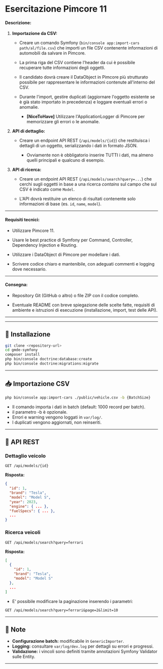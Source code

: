 # Esercitazione Pimcore 11

#### **Descrizione:**

1. **Importazione da CSV:**
   
   - Creare un comando Symfony (`bin/console app:import-cars path/al/file.csv`) che importi un file CSV contenente informazioni di automobili da salvare in Pimcore.
   
   - La prima riga del CSV contiene l'header da cui è possibile recuperare tutte informazioni degli oggetti.
   
   - Il candidato dovrà creare il DataObject in Pimcore più strutturato possibile per rappresentare le informazioni contenute all'interno del CSV.
   
   - Durante l'import, gestire duplicati (aggiornare l'oggetto esistente se è già stato importato in precedenza) e loggare eventuali errori o anomalie.
     
     - **[NiceToHave]** Utilizzare l'ApplicationLogger di Pimcore per memorizzare gli errori o le anomalie.

2. **API di dettaglio:**
   
   - Creare un endpoint API REST (`/api/models/{id}`) che restituisca i dettagli di un oggetto, serializzando i dati in formato JSON.
     
     - Ovviamente non è obbligatorio inserire TUTTI i dati, ma almeno quelli principali e qualcuno di esempio.

3. **API di ricerca:**
   
   - Creare un endpoint API REST (`/api/models/search?query=...`) che cerchi sugli oggetti in base a una ricerca *contains* sul campo che sul CSV è indicato come `Model`.
   
   - L'API dovrà restituire un elenco di risultati contenente solo informazioni di base (es. `id`, `name`, `model`).

---

#### **Requisiti tecnici:**

- Utilizzare Pimcore 11.

- Usare le best practice di Symfony per Command, Controller, Dependency Injection e Routing.

- Utilizzare i DataObject di Pimcore per modellare i dati.

- Scrivere codice chiaro e mantenibile, con adeguati commenti e logging dove necessario.

---

#### **Consegna:**

- Repository Git (GitHub o altro) o file ZIP con il codice completo.

- Eventuale README con breve spiegazione delle scelte fatte, requisiti di ambiente e istruzioni di esecuzione (installazione, import, test delle API).

---
---

## 🚀 Installazione

```bash
git clone <repository-url>
cd gmde-symfony
composer install
php bin/console doctrine:database:create
php bin/console doctrine:migrations:migrate
```

---

## 📥 Importazione CSV

```bash
php bin/console app:import-cars ./public/vehicle.csv -b {BatchSize}
```


- Il comando importa i dati in batch (default: 1000 record per batch).
- il parametro -b è opzionale.
- Errori e warning vengono loggati in `var/log/`.
- I duplicati vengono aggiornati, non reinseriti.

---

## 🔎 API REST

### Dettaglio veicolo

```
GET /api/models/{id}
```
**Risposta:**  
```json
{
  "id": 1,
  "brand": "Tesla",
  "model": "Model S",
  "year": 2023,
  "engine": { ... },
  "fuelSpecs": { ... },
  ...
}
```

### Ricerca veicoli

```
GET /api/models/search?query=ferrari
```
**Risposta:**  
```json
[
  {
    "id": 1,
    "brand": "Tesla",
    "model": "Model S"
  },
  ...
]
```

- E' possibile modificare la paginazione inserendo i parametri:

```
GET /api/models/search?query=ferrari&page=2&limit=10
```

---

## 📝 Note

- **Configurazione batch:** modificabile in `GenericImporter`.
- **Logging:** consultare `var/log/dev.log` per dettagli su errori e progressi.
- **Validazione:** i vincoli sono definiti tramite annotazioni Symfony Validator sulle Entity.

---